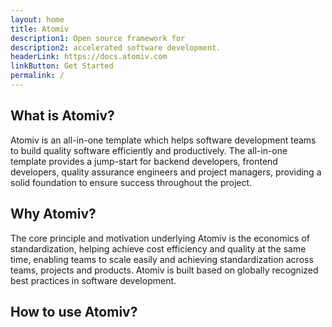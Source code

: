 ```yaml
---
layout: home
title: Atomiv
description1: Open source framework for
description2: accelerated software development.
headerLink: https://docs.atomiv.com
linkButton: Get Started
permalink: /
---
```



## What is Atomiv?

Atomiv is an all-in-one template which helps software development teams to build quality software efficiently and productively. The all-in-one template provides a jump-start for backend developers, frontend developers, quality assurance engineers and project managers, providing a solid foundation to ensure success throughout the project. 

## Why Atomiv?

The core principle and motivation underlying Atomiv is the economics of standardization, helping achieve cost efficiency and quality at the same time, enabling teams to scale easily and achieving standardization across teams, projects and products. Atomiv is built based on globally recognized best practices in software development.

## How to use Atomiv?




<!-- TODO: VC: Link to Docs for Getting started page -->


<!-- TODO: VC: DELETE -->

<!--

<h2>Recent Articles</h2>

<ul>

{% for post in site.posts reversed %}
<li><a href="{{ site.url }}{{ post.url }}">{{ post.title }}</a></li>
{% endfor %}

</ul>

-->